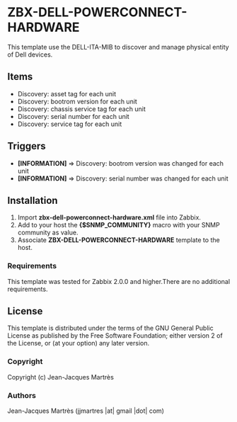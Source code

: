 ZBX-DELL-POWERCONNECT-HARDWARE
==============================

This template use the DELL-ITA-MIB to discover and manage physical entity of Dell devices.

Items
-----

  * Discovery: asset tag for each unit
  * Discovery: bootrom version for each unit
  * Discovery: chassis service tag for each unit
  * Discovery: serial number for each unit
  * Discovery: service tag for each unit

Triggers
--------

  * **[INFORMATION]** => Discovery: bootrom version was changed for each unit
  * **[INFORMATION]** => Discovery: serial number was changed for each unit

Installation
------------

1. Import **zbx-dell-powerconnect-hardware.xml** file into Zabbix.
2. Add to your host the **{$SNMP_COMMUNITY}** macro with your SNMP community as value.
3. Associate **ZBX-DELL-POWERCONNECT-HARDWARE** template to the host.
 
### Requirements

This template was tested for Zabbix 2.0.0 and higher.There are no additional requirements.

License
-------

This template is distributed under the terms of the GNU General Public License as published by the Free Software Foundation; either version 2 of the  License, or (at your option) any later version.

### Copyright

  Copyright (c) Jean-Jacques Martrès

### Authors
  
  Jean-Jacques Martrès
  (jjmartres |at| gmail |dot| com)
